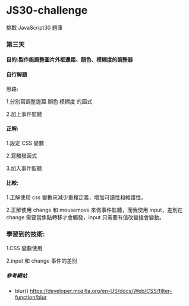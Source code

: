 # JS30-challenge

挑戰 JavaScript30 題庫

### 第三天

#### 目的:製作能調整圖片外框邊距、顏色、模糊度的調整器

#### 自行解題

思路:

1.分別寫調整邊距 顏色 模糊度 的函式

2.加上事件監聽

#### 正解:

1.設定 CSS 變數

2.寫觸發函式

3.加入事件監聽

#### 比較:

1.正解使用 css 變數來減少重複定義，增加可讀性和維護性。

2.正解使用 change 和 mousemove 來做事件監聽，而我使用 input，差別在 change 需要當焦點轉移才會觸發，input 只需要有值改變接會變動。

### 學習到的技術:

1.CSS 變數使用

2.input 和 change 事件的差別

##### 參考網站

- blur()
  https://developer.mozilla.org/en-US/docs/Web/CSS/filter-function/blur
